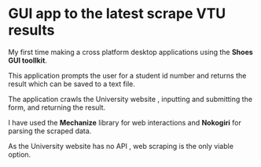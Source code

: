 # GUI app to the latest scrape VTU results
My first time making a cross platform desktop applications using the **Shoes GUI toollkit**.

This application prompts the user for a student id number and returns the result which can be saved to a text file.

The application crawls the University website , inputting and submitting the form, and returning the result.

I have used the **Mechanize** library for web interactions and **Nokogiri** for parsing the scraped data.

As the University  website has no API , web scraping is the only viable option.
